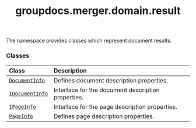 ﻿---
title: groupdocs.merger.domain.result
second_title: GroupDocs.Merger for Python via .NET API References
description: 
type: docs
url: /python-net/groupdocs.merger.domain.result/
is_root: false
weight: 10
---

The namespace provides classes which represent document results.

### Classes
| Class | Description |
| :- | :- |
| [`DocumentInfo`](/merger/python-net/groupdocs.merger.domain.result/documentinfo) | Defines document description properties. |
| [`IDocumentInfo`](/merger/python-net/groupdocs.merger.domain.result/idocumentinfo) | Interface for the document description properties. |
| [`IPageInfo`](/merger/python-net/groupdocs.merger.domain.result/ipageinfo) | Interface for the page description properties. |
| [`PageInfo`](/merger/python-net/groupdocs.merger.domain.result/pageinfo) | Defines page description properties. |


